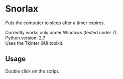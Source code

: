 Snorlax
=======

Puts the computer to sleep after a timer expires.

Currently works only under Windows (tested under 7).  
Python version: 2.7  
Uses the Tkinter GUI toolkit.

Usage
-----
Double click on the script.
